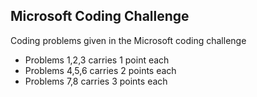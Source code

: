 ## Microsoft Coding Challenge
Coding problems given in the Microsoft coding challenge
- Problems 1,2,3 carries 1 point each
- Problems 4,5,6 carries 2 points each
- Problems 7,8 carries 3 points each
